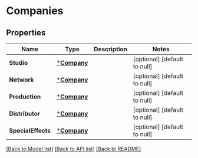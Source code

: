 # Companies

## Properties
Name | Type | Description | Notes
------------ | ------------- | ------------- | -------------
**Studio** | [***Company**](Company.md) |  | [optional] [default to null]
**Network** | [***Company**](Company.md) |  | [optional] [default to null]
**Production** | [***Company**](Company.md) |  | [optional] [default to null]
**Distributor** | [***Company**](Company.md) |  | [optional] [default to null]
**SpecialEffects** | [***Company**](Company.md) |  | [optional] [default to null]

[[Back to Model list]](../README.md#documentation-for-models) [[Back to API list]](../README.md#documentation-for-api-endpoints) [[Back to README]](../README.md)

